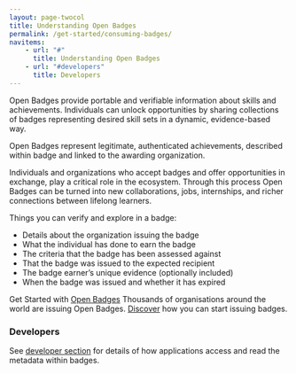 ```yaml
---
layout: page-twocol
title: Understanding Open Badges
permalink: /get-started/consuming-badges/
navitems:
    - url: "#"
      title: Understanding Open Badges
    - url: "#developers"
      title: Developers
---
```

Open Badges provide portable and verifiable information about skills and achievements. Individuals can unlock opportunities by sharing collections of badges representing desired skill sets in a dynamic, evidence-based way. 

Open Badges represent legitimate, authenticated achievements, described within  badge and linked to the awarding organization.

Individuals and organizations who accept badges and offer opportunities in exchange, play a critical role in the ecosystem. Through this process Open Badges can be turned into new collaborations, jobs, internships, and richer connections between lifelong learners.

Things you can verify and explore in a badge:

* Details about the organization issuing the badge
* What the individual has done to earn the badge 
* The criteria that the badge has been assessed against 
* That the badge was issued to the expected recipient
* The badge earner’s unique evidence (optionally included)
* When the badge was issued and whether it has expired


Get Started with [Open Badges](https://docs.google.com/document/d/1r2PoGQaGr-ExoCM9pg_P2VdUmz59fhl1tob7b0DvRAs/edit)
Thousands of organisations around the world are issuing Open Badges. [Discover](https://docs.google.com/document/d/1NvtZKxqGz6fhdmuWqzpig9k7IXpHlR3_LBtRcCzsWx8/edit) how you can start issuing badges.

<h3 class="title title-secondary" id="developers">Developers</h3>

See [developer section](https://docs.google.com/document/d/1Q9lqa2Jd9ihTc_2m_fvX8oidGy-xnTDSG3l62IyRYVM/edit) for details of how applications access and read the metadata within badges.  

